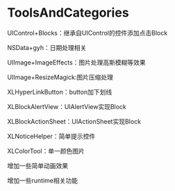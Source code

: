# ToolsAndCategories
UIControl+Blocks：继承自UIControl的控件添加点击Block

NSData+gyh：日期处理相关

UIImage+ImageEffects：图片处理高斯模糊等效果

UIImage+ResizeMagick:图片压缩处理

XLHyperLinkButton：button加下划线

XLBlockAlertView：UIAlertView实现Block

XLBlockActionSheet：UIActionSheet实现Block

XLNoticeHelper：简单提示控件

XLColorTool：单一颜色图片

增加一些简单动画效果

增加一些runtime相关功能
